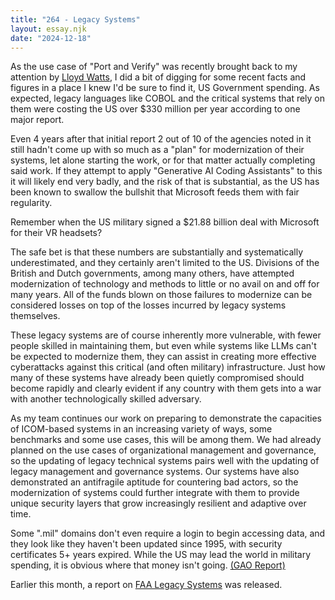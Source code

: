 ```yaml
---
title: "264 - Legacy Systems"
layout: essay.njk
date: "2024-12-18"
---
```


As the use case of "Port and Verify" was recently brought back to my attention by [Lloyd Watts](https://www.linkedin.com/in/lloyd-watts-5523374/), I did a bit of digging for some recent facts and figures in a place I knew I'd be sure to find it, US Government spending. As expected, legacy languages like COBOL and the critical systems that rely on them were costing the US over $330 million per year according to one major report.

Even 4 years after that initial report 2 out of 10 of the agencies noted in it still hadn't come up with so much as a "plan" for modernization of their systems, let alone starting the work, or for that matter actually completing said work. If they attempt to apply "Generative AI Coding Assistants" to this it will likely end very badly, and the risk of that is substantial, as the US has been known to swallow the bullshit that Microsoft feeds them with fair regularity.

Remember when the US military signed a $21.88 billion deal with Microsoft for their VR headsets?

The safe bet is that these numbers are substantially and systematically underestimated, and they certainly aren't limited to the US. Divisions of the British and Dutch governments, among many others, have attempted modernization of technology and methods to little or no avail on and off for many years. All of the funds blown on those failures to modernize can be considered losses on top of the losses incurred by legacy systems themselves.

These legacy systems are of course inherently more vulnerable, with fewer people skilled in maintaining them, but even while systems like LLMs can't be expected to modernize them, they can assist in creating more effective cyberattacks against this critical (and often military) infrastructure. Just how many of these systems have already been quietly compromised should become rapidly and clearly evident if any country with them gets into a war with another technologically skilled adversary.

As my team continues our work on preparing to demonstrate the capacities of ICOM-based systems in an increasing variety of ways, some benchmarks and some use cases, this will be among them. We had already planned on the use cases of organizational management and governance, so the updating of legacy technical systems pairs well with the updating of legacy management and governance systems. Our systems have also demonstrated an antifragile aptitude for countering bad actors, so the modernization of systems could further integrate with them to provide unique security layers that grow increasingly resilient and adaptive over time.

Some ".mil" domains don't even require a login to begin accessing data, and they look like they haven't been updated since 1995, with security certificates 5+ years expired. While the US may lead the world in military spending, it is obvious where that money isn't going. [(GAO Report)](https://www.gao.gov/products/gao-23-106821)

Earlier this month, a report on [FAA Legacy Systems](https://www.gao.gov/products/gao-25-107917) was released.
